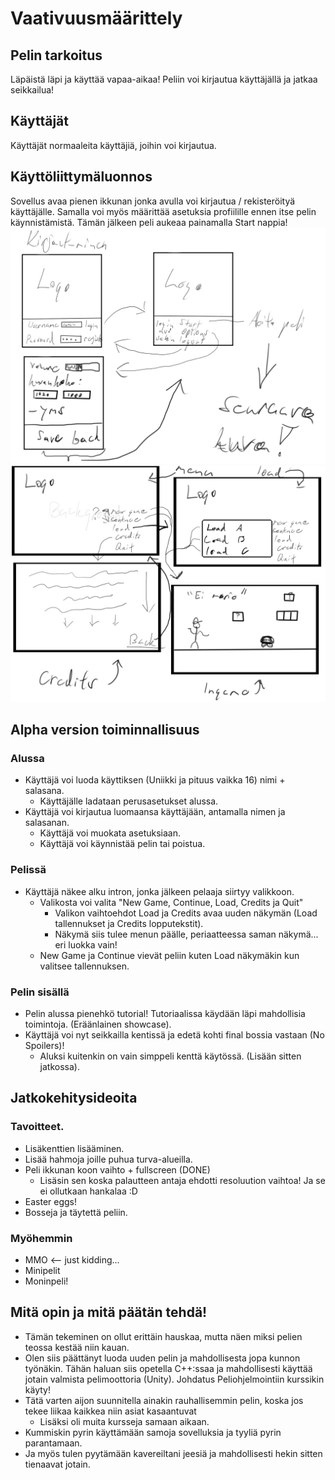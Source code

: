 # Vaativuusmäärittely

## Pelin tarkoitus
Läpäistä läpi ja käyttää vapaa-aikaa! Peliin voi kirjautua käyttäjällä ja jatkaa seikkailua!

## Käyttäjät
Käyttäjät normaaleita käyttäjiä, joihin voi kirjautua.

## Käyttöliittymäluonnos
Sovellus avaa pienen ikkunan jonka avulla voi kirjautua / rekisteröityä käyttäjälle.
Samalla voi myös määrittää asetuksia profiilille ennen itse pelin käynnistämistä.
Tämän jälkeen peli aukeaa painamalla Start nappia!
![Login](https://github.com/Mirex97/2D-Scroller-otm-harjoitustyo/blob/master/dokumentointi/kuvat/Login.png.png)
![Ingame](https://github.com/Mirex97/2D-Scroller-otm-harjoitustyo/blob/master/dokumentointi/kuvat/Ingame.png)

## Alpha version toiminnallisuus
### Alussa
- Käyttäjä voi luoda käyttiksen (Uniikki ja pituus vaikka 16) nimi + salasana.
  - Käyttäjälle ladataan perusasetukset alussa.
- Käyttäjä voi kirjautua luomaansa käyttäjään, antamalla nimen ja salasanan.
  - Käyttäjä voi muokata asetuksiaan.
  - Käyttäjä voi käynnistää pelin tai poistua.

### Pelissä
- Käyttäjä näkee alku intron, jonka jälkeen pelaaja siirtyy valikkoon.
  - Valikosta voi valita "New Game, Continue, Load, Credits ja Quit"
    - Valikon vaihtoehdot Load ja Credits avaa uuden näkymän (Load tallennukset ja Credits lopputekstit).
    - Näkymä siis tulee menun päälle, periaatteessa saman näkymä... eri luokka vain!
  - New Game ja Continue vievät peliin kuten Load näkymäkin kun valitsee tallennuksen.

### Pelin sisällä
- Pelin alussa pienehkö tutorial! Tutoriaalissa käydään läpi mahdollisia toimintoja. (Eräänlainen showcase).
- Käyttäjä voi nyt seikkailla kentissä ja edetä kohti final bossia vastaan (No Spoilers)!
  - Aluksi kuitenkin on vain simppeli kenttä käytössä. (Lisään sitten jatkossa).

## Jatkokehitysideoita
### Tavoitteet.
- Lisäkenttien lisääminen.
- Lisää hahmoja joille puhua turva-alueilla.
- Peli ikkunan koon vaihto + fullscreen  (DONE) 
  - Lisäsin sen koska palautteen antaja ehdotti resoluution vaihtoa! Ja se ei ollutkaan hankalaa :D
- Easter eggs!
- Bosseja ja täytettä peliin.

### Myöhemmin
- MMO <-- just kidding...
- Minipelit
- Moninpeli!

## Mitä opin ja mitä päätän tehdä!
- Tämän tekeminen on ollut erittäin hauskaa, mutta näen miksi pelien teossa kestää niin kauan.
- Olen siis päättänyt luoda uuden pelin ja mahdollisesta jopa kunnon työnäkin. Tähän haluan siis opetella C++:ssaa ja mahdollisesti käyttää jotain valmista pelimoottoria (Unity). Johdatus Peliohjelmointiin kurssikin käyty!
- Tätä varten aijon suunnitella ainakin rauhallisemmin pelin, koska jos tekee liikaa kaikkea niin asiat kasaantuvat
  - Lisäksi oli muita kursseja samaan aikaan.
- Kummiskin pyrin käyttämään samoja sovelluksia ja tyyliä pyrin parantamaan.
- Ja myös tulen pyytämään kavereiltani jeesiä ja mahdollisesti hekin sitten tienaavat jotain.

